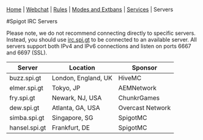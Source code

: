 [Home](index.php) | [Webchat](iris/) | [Rules](rules.php) | [Modes and Extbans](modes.php) | [Services](services.php) | Servers

#Spigot IRC Servers

Please note, we do not recommend connecting directly to specific servers.  Instead, you should use [irc.spi.gt](irc://irc.spi.gt) to be connected to an available server.  All servers support both IPv4 and IPv6 connections and listen on ports 6667 and 6697 (SSL).

| Server          | Location            | Sponsor          |
| --------------- | ------------------- | ---------------- |
| buzz.spi.gt     | London, England, UK | HiveMC           |
| elmer.spi.gt    | Tokyo, JP           | AEMNetwork       |
| fry.spi.gt      | Newark, NJ, USA     | ChunkrGames      |
| dew.spi.gt      | Atlanta, GA, USA    | Overcast Network |
| simba.spi.gt    | Singapore, SG       | SpigotMC         |
| hansel.spi.gt   | Frankfurt, DE       | SpigotMC         |
